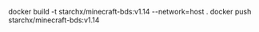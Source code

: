 docker build -t starchx/minecraft-bds:v1.14 --network=host .
docker push starchx/minecraft-bds:v1.14